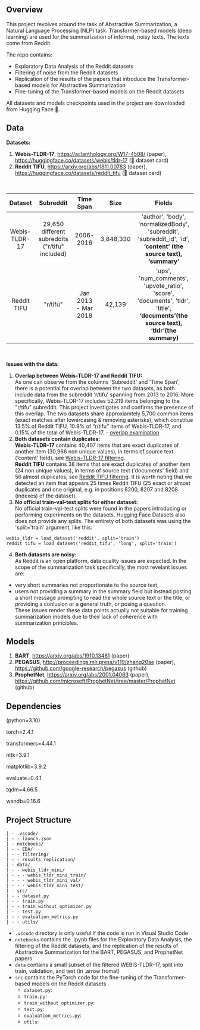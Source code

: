 ## Overview
This project revolves around the task of Abstractive Summarization, a Natural Language Processing (NLP) task.
Transformer-based models (deep learning) are used for the summarization of informal, noisy texts. The texts come from Reddit. 

The repo contains:
- Exploratory Data Analysis of the Reddit datasets
- Filtering of noise from the Reddit datasets
- Replication of the results of the papers that introduce the Transformer-based models for Abstractive Summarization
- Fine-tuning of the Transformer-based models on the Reddit datasets

All datasets and models checkpoints used in the project are downloaded from Hugging Face 🤗.

## Data

**Datasets:**
1. **Webis-TLDR-17**, https://aclanthology.org/W17-4508/ (paper), https://huggingface.co/datasets/webis/tldr-17 (🤗 dataset card)
2. **Reddit TIFU**, https://arxiv.org/abs/1811.00783 (paper), https://huggingface.co/datasets/reddit_tifu (🤗 dataset card)
<br>

| Dataset | Subreddit | Time Span | Size | Fields |
| :------------: | :------------: | :------------: | :------------: | :------------: |
| Webis-TLDR-17 | 29,650 different subreddits ("r/tifu" included) | 2006-2016 | 3,848,330 | 'author', 'body', 'normalizedBody', 'subreddit', 'subreddit_id', 'id', **‘content’ (the source text), ‘summary’** |
| Reddit TIFU | "r/tifu" | Jan 2013 - Mar 2018 | 42,139 | 'ups', 'num_comments', 'upvote_ratio', 'score', 'documents', 'tldr', 'title', **‘documents’(the source text), ‘tldr’(the summary)** |
<br>

**Issues with the data:**

1. **Overlap between Webis-TLDR-17 and Reddit TIFU:** <br>
As one can observe from the columns 'Subreddit' and 'Time Span', there is a potential for overlap between the two datasets, as both include data from the subreddit 'r/tifu' spanning from 2013 to 2016. More specifically, Webis-TLDR-17 includes 52,219 items belonging to the "r/tifu" subreddit. This project investigates and confirms the presence of this overlap. The two datasets share approxiamtely 5,700 common items (exact matches after lowercasing & removing asterisks), which constitue 13.5% of Reddit TIFU, 10.9% of “r/tifu” items of Webis-TLDR-17, and 0.15% of the total of Webis-TLDR-17. - [overlap examination](https://github.com/anna-kay/Reddit-summarization/blob/main/notebooks/filtering/overlap_examination_Webis-TLDR-17_Reddit-TIFU_no_prior_filtering.ipynb)
2. **Both datasets contain duplicates:** <br>
**Webis-TLDR-17** contains 40,407 items that are exact duplicates of another item (30,966 non unique values), in terms of source text (‘content’ field), see <a href="https://github.com/anna-kay/Reddit-summarization/blob/main/notebooks/filtering/Webis-TLDR-17_filtering.ipynb">Webis-TLDR-17 filtering</a>.<br>
**Reddit TIFU** contains 38 items that are exact duplicates of another item (24 non unique values), in terms of source text ('documents' field) and 56 almost duplicates, see <a href="https://github.com/anna-kay/Reddit-summarization/blob/main/notebooks/filtering/Reddit-TIFU_filtering.ipynb">Reddit TIFU filtering</a>. It is worth noting that we detected an item that appears 25 times Reddit TIFU (25 exact or almost duplicates and one original, e.g. in positions 8200, 8207 and 8208 (indexes) of the dataset).
3. **No official train-val-test splits for either dataset:**<br>
No official train-val-test splits were found in the papers introducing or performing experiments on the datasets. Hugging Face Datasets also does not provide any splits. The entirety of both datasets was using the 'split='train' argument, like this:
```
webis_tldr = load_dataset('reddit', split='train')
reddit_tifu = load_dataset('reddit_tifu', 'long', split='train')
```
4. **Both datasets are noisy:**<br>
As Reddit is an open platform, data quality issues are expected. In the scope of the summarization task specifically, the most revelant issues are:
  - very short summaries not proportionate to the source text,
  - users not providing a summary in the summary field but instead posting a short message prompting to read the whole source text or the title, or providing a conlusion or a general truth, or posing a question.<br>
These issues render these data points actually not suitable for training summarization models due to their lack of coherence with summarization principles.


## Models
1. **BART**, https://arxiv.org/abs/1910.13461 (paper)
2. **PEGASUS**, http://proceedings.mlr.press/v119/zhang20ae (paper), https://github.com/google-research/pegasus (github)
3. **ProphetNet**, https://arxiv.org/abs/2001.04063 (paper), https://github.com/microsoft/ProphetNet/tree/master/ProphetNet (github)


## Dependencies

(python=3.10)

torch=2.4.1

transformers=4.44.1

nltk=3.9.1

matplotlib=3.9.2

evaluate=0.4.1

tqdm=4.66.5

wandb=0.16.6


## Project Structure 
```
| - .vscode/
| - - launch.json
| - notebooks/
| - - EDA/
| - - filtering/
| - - results_replication/
| - data/
| - - webis_tldr_mini/
| - - - webis_tldr_mini_train/
| - - - webis_tldr_mini_val/
| - - - webis_tldr_mini_test/
| - src/
| - - dataset.py
| - - train.py
| - - train_without_optimizer.py
| - - test.py
| - - evaluation_metrics.py
| - - utils/
```

* `.vscode` directory is only useful if the code is run in Visual Studio Code
*  `notebooks` contains the .ipynb files for the Exploratory Data Analysis, the filtering of the Reddit datasets, and the replication of the results of Abstractive Summarization for the BART, PEGASUS, and ProphetNet papers
*  `data` contains a small subset of the filtered WEBIS-TLDR-17, split into train, validation, and test (in .arrow fromat)
*  `src` contains the PyTorch code for the fine-tuning of the Transformer-based models on the Reddit datasets
    - `dataset.py`:
    - `train.py`:
    - `train_without_optimizer.py`:
    - `test.py`:
    - `evaluation_metrics.py`:
    - `utils`:
